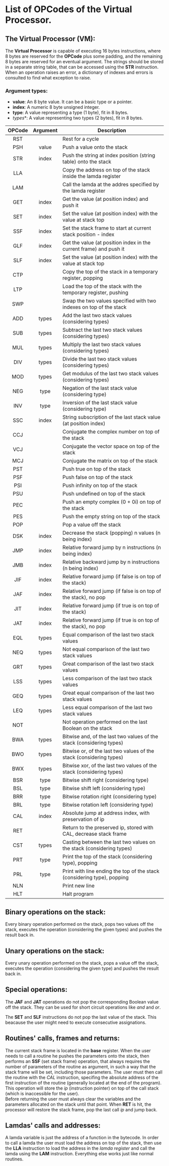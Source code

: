 
# List of OPCodes of the Virtual Processor.

## The Virtual Processor (VM):

The **Virtual Processor** is capable of executing 16 bytes instructions,
where 8 bytes are reserved for the **OPCode** plus some padding, and the
remaining 8 bytes are reserved for an eventual argument.
The strings should be stored in a separate string table, that can be
accessed using the **STR** instruction.
When an operation raises an error, a dictionary of indexes and errors
is consulted to find what exception to raise.

### Argument types:

- **value**: An 8 byte value. It can be a basic type or a pointer.
- **index**: A numeric 8 byte unsigned integer.
-  **type**: A value representing a type (1 byte), fit in 8 bytes.
-  *types**: A value representing two types (2 bytes), fit in 8 bytes.

| OPCode | Argument | Description                                                             |
|:------:|:--------:|-------------------------------------------------------------------------|
|   RST  |          | Rest for a cycle                                                        |
|   PSH  |   value  | Push a value onto the stack                                             |
|   STR  |   index  | Push the string at index position (string table) onto the stack         |
|   LLA  |          | Copy the address on top of the stack inside the lamda register          |
|   LAM  |          | Call the lamda at the addres specified by the lamda register            |
|   GET  |   index  | Get the value (at position index) and push it                           |
|   SET  |   index  | Set the value (at position index) with the value at stack top           |
|   SSF  |   index  | Set the stack frame to start at current stack position - index          |
|   GLF  |   index  | Get the value (at position index in the current frame) and push it      |
|   SLF  |   index  | Set the value (at position index) with the value at stack top           |
|   CTP  |          | Copy the top of the stack in a temporary register, popping              |
|   LTP  |          | Load the top of the stack with the temporary register, pushing          |
|   SWP  |          | Swap the two values specified with two indexes on top of the stack      |
|   ADD  |   types  | Add the last two stack values (considering types)                       |
|   SUB  |   types  | Subtract the last two stack values (considering types)                  |
|   MUL  |   types  | Multiply the last two stack values (considering types)                  |
|   DIV  |   types  | Divide the last two stack values (considering types)                    |
|   MOD  |   types  | Get modulus of the last two stack values (considering types)            |
|   NEG  |   type   | Negation of the last stack value (considering type)                     |
|   INV  |   type   | Inversion of the last stack value (considering type)                    |
|   SSC  |   index  | String subscription of the last stack value (at position index)         |
|   CCJ  |          | Conjugate the complex number on top of the stack                        |
|   VCJ  |          | Conjugate the vector space on top of the stack                          |
|   MCJ  |          | Conjugate the matrix on top of the stack                                |
|   PST  |          | Push true on top of the stack                                           |
|   PSF  |          | Push false on top of the stack                                          |
|   PSI  |          | Push infinity on top of the stack                                       |
|   PSU  |          | Push undefined on top of the stack                                      |
|   PEC  |          | Push an empty complex (0 + 0i) on top of the stack                      |
|   PES  |          | Push the empty string on top of the stack                               |
|   POP  |          | Pop a value off the stack                                               |
|   DSK  |   index  | Decrease the stack (popping) n values (n being index)                   |
|   JMP  |   index  | Relative forward jump by n instructions (n being index)                 |
|   JMB  |   index  | Relative backward jump by n instructions (n being index)                |
|   JIF  |   index  | Relative forward jump (if false is on top of the stack)                 |
|   JAF  |   index  | Relative forward jump (if false is on top of the stack), no pop         |
|   JIT  |   index  | Relative forward jump (if true is on top of the stack)                  |
|   JAT  |   index  | Relative forward jump (if true is on top of the stack), no pop          |
|   EQL  |   types  | Equal comparison of the last two stack values                           |
|   NEQ  |   types  | Not equal comparison of the last two stack values                       |
|   GRT  |   types  | Great comparison of the last two stack values                           |
|   LSS  |   types  | Less comparison of the last two stack values                            |
|   GEQ  |   types  | Great equal comparison of the last two stack values                     |
|   LEQ  |   types  | Less equal comparison of the last two stack values                      |
|   NOT  |          | Not operation performed on the last Boolean on the stack                |
|   BWA  |   types  | Bitwise and, of the last two values of the stack (considering types)    |
|   BWO  |   types  | Bitwise or, of the last two values of the stack (considering types)     |
|   BWX  |   types  | Bitwise xor, of the last two values of the stack (considering types)    |
|   BSR  |   type   | Bitwise shift right (considering type)                                  |
|   BSL  |   type   | Bitwise shift left (considering type)                                   |
|   BRR  |   type   | Bitwise rotation right (considering type)                               |
|   BRL  |   type   | Bitwise rotation left (considering type)                                |
|   CAL  |   index  | Absolute jump at address index, with preservation of ip                 |
|   RET  |          | Return to the preserved ip, stored with CAL, decrease stack frame       |
|   CST  |   types  | Casting between the last two values on the stack (considering types)    |
|   PRT  |   type   | Print the top of the stack (considering type), popping                  |
|   PRL  |   type   | Print with line ending the top of the stack (considering type), popping |
|   NLN  |          | Print new line                                                          |
|   HLT  |          | Halt program                                                            |

## Binary operations on the stack:

Every binary operation performed on the stack, pops two values off the stack,
executes the operation (considering the given types) and pushes the result back in.

## Unary operations on the stack:

Every unary operation performed on the stack, pops a value off the stack,
executes the operation (considering the given type) and pushes the result back in.

## Special operations:

The **JAF** and **JAT** operations do not pop the corresponding Boolean value
off the stack. They can be used for short circuit operations like *and* and *or*.

The **SET** and **SLF** instructions do not pop the last value of the stack.
This beacause the user might need to execute consecutive assignations.

## Routines' calls, frames and returns:

The current stack frame is located in the **base** register. When the user needs
to call a routine he pushes the parameters onto the stack, then performs an
**SSF** (set stack frame) operation, that always requires the number of parameters
of the routine as argument, in such a way that the stack frame will be set, including
those parameters. The user must then call the routine with the *CAL* instruction,
specifing the absolute address of the first instruction of the routine (generally
located at the end of the program). This operation will store the *ip* (instruction
pointer) on top of the call stack (which is inaccessible for the user).\
Before returning the user must always clear the variables and the parameters allocated
on the stack until that point. When **RET** is hit, the processor will restore the stack
frame, pop the last call *ip* and jump back.

## Lamdas' calls and addresses:

A lamda variable is just the address of a function in the bytecode. In order to call
a lamda the user must load the address on top of the stack, then use the **LLA** instruction
to load the address in the *lamda register* and call the lamda using the **LAM** instruction.
Everything else works just like normal routines.
